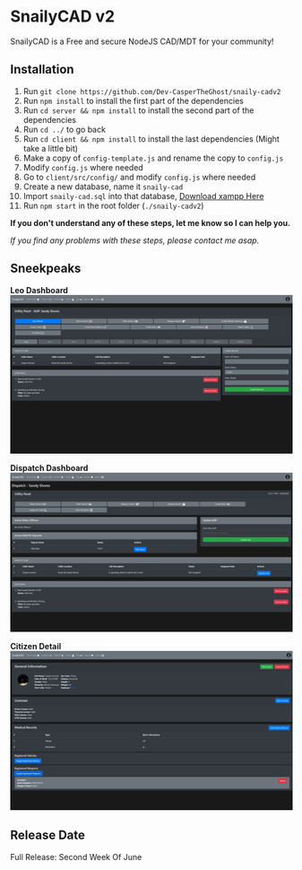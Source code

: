 # SnailyCAD v2

SnailyCAD is a Free and secure NodeJS CAD/MDT for your community!

## Installation

1. Run `git clone https://github.com/Dev-CasperTheGhost/snaily-cadv2`
2. Run `npm install` to install the first part of the dependencies
3. Run `cd server && npm install` to install the second part of the dependencies
4. Run `cd ../` to go back
5. Run `cd client && npm install` to install the last dependencies (Might take a little bit)
6. Make a copy of `config-template.js` and rename the copy to `config.js`
7. Modify `config.js` where needed
8. Go to `client/src/config/` and modify `config.js` where needed
9. Create a new database, name it `snaily-cad`
10. Import `snaily-cad.sql` into that database, [Download xampp Here](https://www.apachefriends.org)
11. Run `npm start` in the root folder (`./snaily-cadv2`)

**If you don't understand any of these steps, let me know so I can help you.**

_If you find any problems with these steps, please contact me asap._

## Sneekpeaks

**Leo Dashboard**
![Leo Dashboard](./media/LeoDashboard.png)

**Dispatch Dashboard**
![Dispatch](./media/Dispatch.png)

**Citizen Detail**
![CitizenDetail](./media/CitizenDetail.png)

## Release Date

Full Release: Second Week Of June
